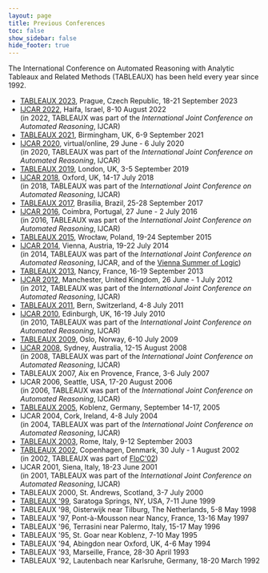 ```yaml
---
layout: page
title: Previous Conferences
toc: false
show_sidebar: false
hide_footer: true
---
```


The International Conference on Automated Reasoning with Analytic Tableaux and
Related Methods (TABLEAUX) has been held every year since 1992.


* [TABLEAUX 2023](https://tableaux2023.tableaux-ar.org/), Prague, Czech Republic, 18-21 September 2023
* [IJCAR 2022](https://easychair.org/smart-program/FLoC2022/IJCAR-index.html), Haifa, Israel, 8-10 August 2022<br /> (in 2022, TABLEAUX was part of the <i>International Joint Conference on Automated Reasoning</i>, IJCAR)
* [TABLEAUX 2021](https://tableaux2021.org/), Birmingham, UK, 6-9 September 2021
* [IJCAR 2020](https://ijcar2020.org/), virtual/online, 29 June - 6 July 2020<br /> (in 2020, TABLEAUX was part of the <i>International Joint Conference on Automated Reasoning</i>, IJCAR)
* [TABLEAUX 2019](https://tableaux2019.org/), London, UK, 3-5 September 2019
* [IJCAR 2018](http://ijcar2018.org/), Oxford, UK, 14-17 July 2018<br /> (in 2018, TABLEAUX was part of the <i>International Joint Conference on Automated Reasoning</i>, IJCAR)
* [TABLEAUX 2017](http://tableaux2017.cic.unb.br/), Bras&iacute;lia, Brazil, 25-28 September 2017
* [IJCAR 2016](http://www.uc.pt/en/congressos/ijcar2016/), Coimbra, Portugal, 27 June - 2 July 2016<br /> (in 2016, TABLEAUX was part of the <i>International Joint Conference on Automated Reasoning</i>, IJCAR)
* [TABLEAUX 2015](http://tableaux2015.ii.uni.wroc.pl/), Wroc&#322;aw, Poland, 19-24 September 2015
* [IJCAR 2014](http://cs.nyu.edu/ijcar2014/), Vienna, Austria, 19-22 July
  2014<br /> (in 2014, TABLEAUX was part of the <i>International Joint Conference on Automated Reasoning</i>, IJCAR, and of the [Vienna Summer of Logic](http://vsl2014.at/))
* [TABLEAUX 2013](http://tableaux13.loria.fr/), Nancy, France, 16-19 September
  2013
* [IJCAR 2012](http://curation.cs.manchester.ac.uk/ijcar/), Manchester, United Kingdom, 26 June - 1 July 2012<br /> (in 2012, TABLEAUX was part of the <i>International Joint Conference on Automated Reasoning</i>, IJCAR)
* [TABLEAUX 2011](http://www.tableaux11.unibe.ch/), Bern, Switzerland, 4-8 July 2011
* [IJCAR 2010](http://www.floc-conference.org/IJCAR-home.html), Edinburgh, UK, 16-19 July 2010<br /> (in 2010, TABLEAUX was part of the <i>International Joint Conference on Automated Reasoning</i>, IJCAR) 
* [TABLEAUX 2009](http://heim.ifi.uio.no/martingi/Tableaux09/), Oslo, Norway, 6-10 July 2009
* [IJCAR 2008](http://www.ijcar.org/2008/), Sydney, Australia, 12-15 August 2008<br /> (in 2008, TABLEAUX was part of the <i>International Joint Conference on Automated Reasoning</i>, IJCAR) 
* TABLEAUX 2007, Aix en Provence, France, 3-6 July 2007 
* IJCAR 2006, Seattle, USA, 17-20 August 2006<br /> (in 2006, TABLEAUX was part of the <i>International Joint Conference on Automated Reasoning</i>, IJCAR) 
* [TABLEAUX 2005](http://tableaux2005.uni-koblenz.de), Koblenz, Germany, September 14-17, 2005
* IJCAR 2004, Cork, Ireland, 4-8 July 2004<br /> (in 2004, TABLEAUX was part of the <i>International Joint Conference on Automated Reasoning</i>, IJCAR)
* [TABLEAUX 2003]( http://tab2003.dia.uniroma3.it/), Rome, Italy, 9-12 September 2003
* [TABLEAUX 2002](http://floc02.diku.dk/TABLEAUX/), Copenhagen, Denmark, 30 July - 1 August 2002<br /> (in 2002, TABLEAUX was part of [FloC'02](http://floc02.diku.dk/)) 
* IJCAR 2001, Siena, Italy, 18-23 June 2001<br /> (in 2001, TABLEAUX was part of the <i>International Joint Conference on Automated Reasoning</i>, IJCAR)
* TABLEAUX 2000, St. Andrews, Scotland, 3-7 July 2000
* [TABLEAUX '99](http://www.cs.albany.edu/~nvm/tab99/), Saratoga Springs, NY, USA, 7-11 June 1999
* TABLEAUX '98, Oisterwijk near Tilburg, The Netherlands, 5-8 May 1998
* TABLEAUX '97, Pont-&agrave;-Mousson near Nancy, France, 13-16 May 1997
* TABLEAUX '96, Terrasini near Palermo, Italy, 15-17 May 1996
* TABLEAUX '95, St. Goar near Koblenz, 7-10 May 1995
* TABLEAUX '94, Abingdon near Oxford, UK, 4-6 May 1994
* TABLEAUX '93, Marseille, France, 28-30 April 1993
* TABLEAUX '92, Lautenbach near Karlsruhe, Germany, 18-20 March 1992
